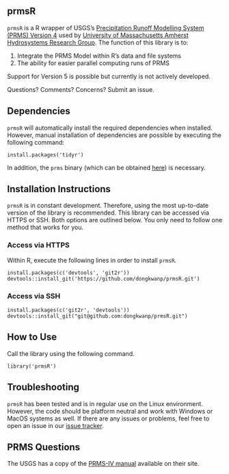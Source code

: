 prmsR
-----

`prmsR` is a R wrapper of USGS’s [Precipitation Runoff Modelling System
(PRMS) Version 4](https://wwwbrr.cr.usgs.gov/projects/SW_MoWS/PRMS.html) 
used by [University of Massachusetts Amherst](https://umass.edu) [Hydrosystems Research
Group](http://blogs.umass.edu/hydrosystems/). The function of this
library is to:

1.  Integrate the PRMS Model within R’s data and file systems
2.  The ability for easier parallel computing runs of PRMS

Support for Version 5 is possible but currently is not actively developed.  

Questions? Comments? Concerns? Submit an issue.

Dependencies
------------

`prmsR` will automatically install the required dependencies when
installed. However, manual installation of dependencies are possible by
executing the following command:

    install.packages('tidyr')

In addition, the `prms` binary (which can be obtained
[here](https://www.usgs.gov/software/precipitation-runoff-modeling-system-prms-0))
is necessary.

Installation Instructions
-------------------------

`prmsR` is in constant development. Therefore, using the most up-to-date
version of the library is recommended. This library can be accessed via
HTTPS or SSH. Both options are outlined below. You only need to follow
one method that works for you.

### Access via HTTPS

Within R, execute the following lines in order to install `prmsR`.

    install.packages(c('devtools', 'git2r'))
    devtools::install_git('https://github.com/dongkwanp/prmsR.git')

### Access via SSH

    install.packages(c('git2r', 'devtools'))
    devtools::install_git("git@github.com:dongkwanp/prmsR.git")

How to Use
----------

Call the library using the following command.

    library('prmsR')

Troubleshooting
---------------

`prmsR` has been tested and is in regular use on the Linux environment.
However, the code should be platform neutral and work with Windows or
MacOS systems as well. If there are any issues or problems, feel free to
open an issue in our [issue
tracker](https://github.com/dongkwanp/prmsR/issues).

PRMS Questions
--------------

The USGS has a copy of the [PRMS-IV
manual](https://pubs.er.usgs.gov/publication/tm6B7) available on their
site.

